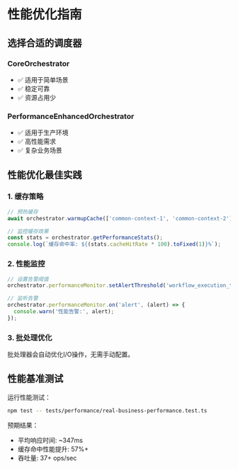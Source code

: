 # 性能优化指南

## 选择合适的调度器

### CoreOrchestrator
- ✅ 适用于简单场景
- ✅ 稳定可靠
- ✅ 资源占用少

### PerformanceEnhancedOrchestrator
- ✅ 适用于生产环境
- ✅ 高性能需求
- ✅ 复杂业务场景

## 性能优化最佳实践

### 1. 缓存策略
```typescript
// 预热缓存
await orchestrator.warmupCache(['common-context-1', 'common-context-2']);

// 监控缓存效果
const stats = orchestrator.getPerformanceStats();
console.log(`缓存命中率: ${(stats.cacheHitRate * 100).toFixed(1)}%`);
```

### 2. 性能监控
```typescript
// 设置告警阈值
orchestrator.performanceMonitor.setAlertThreshold('workflow_execution_time', 1000, 2000);

// 监听告警
orchestrator.performanceMonitor.on('alert', (alert) => {
  console.warn('性能告警:', alert);
});
```

### 3. 批处理优化
批处理器会自动优化I/O操作，无需手动配置。

## 性能基准测试

运行性能测试：
```bash
npm test -- tests/performance/real-business-performance.test.ts
```

预期结果：
- 平均响应时间: ~347ms
- 缓存命中性能提升: 57%+
- 吞吐量: 37+ ops/sec
